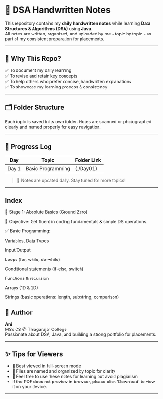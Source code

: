 # 📒 DSA Handwritten Notes

This repository contains my **daily handwritten notes** while learning **Data Structures & Algorithms (DSA)** using **Java**.  
All notes are written, organized, and uploaded by me - topic by topic - as part of my consistent preparation for placements.

---

## 🎯 Why This Repo?
✅ To document my daily learning  
✅ To revise and retain key concepts  
✅ To help others who prefer concise, handwritten explanations  
✅ To showcase my learning process & consistency

---

## 🗂️ Folder Structure
Each topic is saved in its own folder. Notes are scanned or photographed clearly and named properly for easy navigation.

---

## 📆 Progress Log

| Day   | Topic                | Folder Link |
|-------|----------------------|-------------|
| Day 1 | Basic Programming    | (./Day01)   |

> 📝 Notes are updated daily. Stay tuned for more topics!

---

## **Index**
🚀 Stage 1: Absolute Basics (Ground Zero)

🎯 Objective: Get fluent in coding fundamentals & simple DS operations.

✅ Basic Programming:

Variables, Data Types

Input/Output

Loops (for, while, do-while)

Conditional statements (if-else, switch)

Functions & recursion

Arrays (1D & 2D)

Strings (basic operations: length, substring, comparison)

## 📌 Author

**Ani**  
MSc CS @ Thiagarajar College  
Passionate about DSA, Java, and building a strong portfolio for placements.

---

## ✨ Tips for Viewers

- 📖 Best viewed in full-screen mode
- 🧹 Files are named and organized by topic for clarity
- 🤝 Feel free to use these notes for learning but avoid plagiarism
- If the PDF does not preview in browser, please click ‘Download’ to view it on your device.
---
